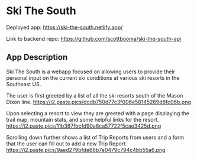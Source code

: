 # Ski The South

Deployed app: https://ski-the-south.netlify.app/

Link to backend repo: https://github.com/scottbooma/ski-the-south-api

## App Description

Ski The South is a webapp focused on allowing users to provide their personal input on the current ski conditions at various ski resorts in the Southeast US.

The user is first greeted by a list of all the ski resorts south of the Mason Dixon line.
https://i2.paste.pics/dcdb750d77c3f006e58145269d8fc06b.png

Upon selecting a resort to view they are greeted with a page displaying the trail map, mountain stats, and some helpful links for the resort.
https://i2.paste.pics/11b387fbcfd90a8ca57722f5cae3425d.png

Scrolling down further shows a list of Trip Reports from users and a form that the user can fill out to add a new Trip Report.
https://i2.paste.pics/9aed279bfde66b7e0479c794c4bb55a6.png
